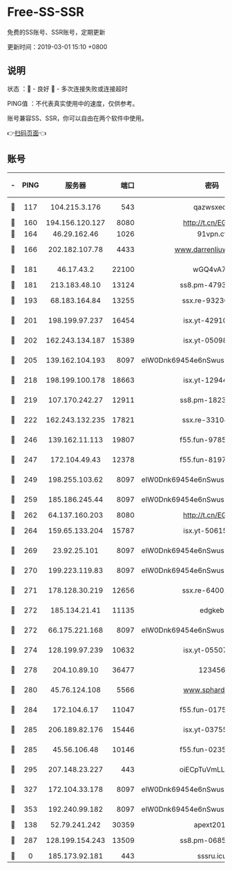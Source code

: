 # Free-SS-SSR

免费的SS账号、SSR账号，定期更新

更新时间：2019-03-01 15:10 +0800

## 说明

状态     ：🙂 - 良好 🙁 - 多次连接失败或连接超时

PING值   ：不代表真实使用中的速度，仅供参考。

账号兼容SS、SSR，你可以自由在两个软件中使用。

👉[扫码页面](https://liesauer.github.io/free-ss-ssr.github.io/)👈

## 账号

|-|PING|服务器|端口|密码|加密方式|区域|
|:----:|:----:|:-----:|-----:|:----:|:----:|:----:|
|🙂|117|104.215.3.176|543|qazwsxedc|aes-256-gcm|JP|
|🙂|160|194.156.120.127|8080|http://t.cn/EGJIyrl|rc4-md5|RU|
|🙂|164|46.29.162.46|1026|91vpn.cf|rc4-md5|RU|
|🙂|166|202.182.107.78|4433|www.darrenliuwei.com|aes-256-cfb|JP|
|🙂|181|46.17.43.2|22100|wGQ4vA7D|aes-256-gcm|RU|
|🙂|181|213.183.48.10|13124|ss8.pm-47930159|rc4-md5|RU|
|🙂|193|68.183.164.84|13255|ssx.re-93230517|aes-256-cfb|US|
|🙂|201|198.199.97.237|16454|isx.yt-42910479|aes-256-cfb|US|
|🙂|202|162.243.134.187|15389|isx.yt-05098936|aes-256-cfb|US|
|🙂|205|139.162.104.193|8097|eIW0Dnk69454e6nSwuspv9DmS201tQ0D|aes-256-cfb|JP|
|🙂|218|198.199.100.178|18663|isx.yt-12944812|aes-256-cfb|US|
|🙂|219|107.170.242.27|12911|ss8.pm-18239043|aes-256-cfb|US|
|🙂|222|162.243.132.235|17821|ssx.re-33104069|aes-256-cfb|US|
|🙂|246|139.162.11.113|19807|f55.fun-97859727|aes-256-cfb|SG|
|🙂|247|172.104.49.43|12378|f55.fun-81974133|aes-256-cfb|SG|
|🙂|249|198.255.103.62|8097|eIW0Dnk69454e6nSwuspv9DmS201tQ0D|aes-256-cfb|US|
|🙂|259|185.186.245.44|8097|eIW0Dnk69454e6nSwuspv9DmS201tQ0D|aes-256-cfb|NL|
|🙂|262|64.137.160.203|8080|http://t.cn/EGJIyrl|rc4-md5|CA|
|🙂|264|159.65.133.204|15787|isx.yt-50615050|aes-256-cfb|SG|
|🙂|269|23.92.25.101|8097|eIW0Dnk69454e6nSwuspv9DmS201tQ0D|aes-256-cfb|US|
|🙂|270|199.223.119.83|8097|eIW0Dnk69454e6nSwuspv9DmS201tQ0D|aes-256-cfb|US|
|🙂|271|178.128.30.219|12656|ssx.re-64001982|aes-256-cfb|SG|
|🙂|272|185.134.21.41|11135|edgkeb|aes-256-cfb|GB|
|🙂|272|66.175.221.168|8097|eIW0Dnk69454e6nSwuspv9DmS201tQ0D|aes-256-cfb|US|
|🙂|274|128.199.97.239|10632|isx.yt-05507279|aes-256-cfb|SG|
|🙂|278|204.10.89.10|36477|123456|aes-256-cfb|US|
|🙂|280|45.76.124.108|5566|www.sphard.com|aes-256-cfb|AU|
|🙂|284|172.104.6.17|11047|f55.fun-01756679|aes-256-cfb|US|
|🙂|285|206.189.82.176|15446|isx.yt-03755202|aes-256-cfb|SG|
|🙂|285|45.56.106.48|10146|f55.fun-02359224|aes-256-cfb|US|
|🙂|295|207.148.23.227|443|oiECpTuVmLLxk4Ts|aes-256-cfb|US|
|🙂|327|172.104.33.178|8097|eIW0Dnk69454e6nSwuspv9DmS201tQ0D|aes-256-cfb|SG|
|🙂|353|192.240.99.182|8097|eIW0Dnk69454e6nSwuspv9DmS201tQ0D|aes-256-cfb|US|
|🙂|138|52.79.241.242|30359|apext2019|chacha20|KR|
|🙂|287|128.199.154.243|13509|ss8.pm-06850813|aes-256-cfb|SG|
|🙁|0|185.173.92.181|443|sssru.icu|rc4-md5|RU|
